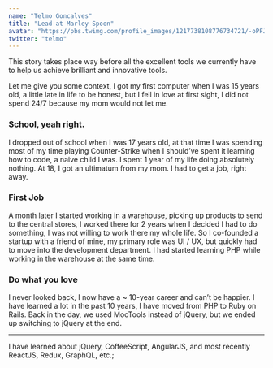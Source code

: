 ```yaml
---
name: "Telmo Goncalves"
title: "Lead at Marley Spoon"
avatar: "https://pbs.twimg.com/profile_images/1217738108776734721/-oPFJ_Lj_400x400.jpg"
twitter: "telmo"
---
```


This story takes place way before all the excellent tools we currently have to help
us achieve brilliant and innovative tools.

Let me give you some context, I got my first computer when I was 15 years old, a
little late in life to be honest, but I fell in love at first sight, I did not
spend 24/7 because my mom would not let me.

### School, yeah right.

I dropped out of school when I was 17 years old, at that time I was spending
most of my time playing Counter-Strike when I should’ve spent it learning how
to code, a naive child I was. I spent 1 year of my life doing absolutely
nothing. At 18, I got an ultimatum from my mom. I had to get a job, right away.

### First Job
A month later I started working in a warehouse, picking up products to send to the
central stores, I worked there for 2 years when I decided I had to do something, I was
not willing to work there my whole life. So I co-founded a startup with a friend of mine,
my primary role was UI / UX, but quickly had to move into the development department.
I had started learning PHP while working in the warehouse at the same time.

### Do what you love
I never looked back, I now have a ~ 10-year career and can’t be happier. I have
learned a lot in the past 10 years, I have moved from PHP to Ruby on Rails. Back
in the day, we used MooTools instead of jQuery, but we ended up switching to
jQuery at the end.

---

I have learned about jQuery, CoffeeScript, AngularJS, and most recently ReactJS, Redux, GraphQL, etc.;
